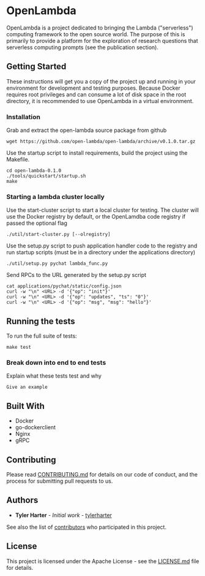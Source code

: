 # OpenLambda

OpenLambda is a project dedicated to bringing the Lambda ("serverless") computing framework to the open source world. The purpose of this is primarily to provide a platform for the exploration of research questions that serverless computing prompts (see the publication section).

## Getting Started

These instructions will get you a copy of the project up and running in your environment for development and testing purposes. Because Docker requires root privileges and can consume a lot of disk space in the root directory, it is recommended to use OpenLambda in a virtual environment.

### Installation

Grab and extract the open-lambda source package from github

```
wget https://github.com/open-lambda/open-lambda/archive/v0.1.0.tar.gz 
```

Use the startup script to install requirements, build the project using the Makefile.

```
cd open-lambda-0.1.0
./tools/quickstart/startup.sh
make
```

### Starting a lambda cluster locally
Use the start-cluster script to start a local cluster for testing. The cluster will use the Docker registry by default, or the OpenLamdba code registry if passed the optional flag

```
./util/start-cluster.py [--olregistry]
```

Use the setup.py script to push application handler code to the registry and run startup scripts (must be in a directory under the applications directory)

```
./util/setup.py pychat lambda_func.py
```

Send RPCs to the URL generated by the setup.py script

```
cat applications/pychat/static/config.json
curl -w "\n" <URL> -d '{"op": "init"}'
curl -w "\n" <URL> -d '{"op": "updates", "ts": "0"}'
curl -w "\n" <URL> -d '{"op": "msg", "msg": "hello"}'
```

## Running the tests

To run the full suite of tests:

```
make test
```

### Break down into end to end tests

Explain what these tests test and why

```
Give an example
```

## Built With

* Docker
* go-dockerclient
* Nginx
* gRPC

## Contributing

Please read [CONTRIBUTING.md](CONTRIBUTING.md) for details on our code of conduct, and the process for submitting pull requests to us.

## Authors

* **Tyler Harter** - *Initial work* - [tylerharter](https://github.com/tylerharter)

See also the list of [contributors](https://github.com/your/project/contributors) who participated in this project.

## License

This project is licensed under the Apache License - see the [LICENSE.md](LICENSE.md) file for details.
